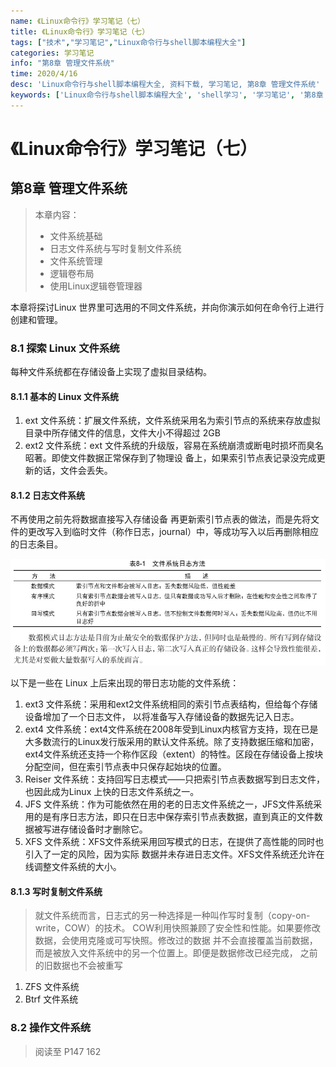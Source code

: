 ```yaml
---
name: 《Linux命令行》学习笔记（七）
title: 《Linux命令行》学习笔记（七）
tags: ["技术","学习笔记","Linux命令行与shell脚本编程大全"]
categories: 学习笔记
info: "第8章 管理文件系统"
time: 2020/4/16
desc: 'Linux命令行与shell脚本编程大全, 资料下载, 学习笔记, 第8章 管理文件系统'
keywords: ['Linux命令行与shell脚本编程大全', 'shell学习', '学习笔记', '第8章 管理文件系统']
---
```


# 《Linux命令行》学习笔记（七）

## 第8章 管理文件系统

>  本章内容：
>
> - 文件系统基础
> - 日志文件系统与写时复制文件系统
> - 文件系统管理
> - 逻辑卷布局
> - 使用Linux逻辑卷管理器 

本章将探讨Linux 世界里可选用的不同文件系统，并向你演示如何在命令行上进行创建和管理。

### 8.1 探索 Linux 文件系统

每种文件系统都在存储设备上实现了虚拟目录结构。

#### 8.1.1 基本的 Linux 文件系统

1. ext 文件系统：扩展文件系统，文件系统采用名为索引节点的系统来存放虚拟目录中所存储文件的信息，文件大小不得超过 2GB
2. ext2 文件系统：ext 文件系统的升级版，容易在系统崩溃或断电时损坏而臭名昭著。即使文件数据正常保存到了物理设 备上，如果索引节点表记录没完成更新的话，文件会丢失。

#### 8.1.2 日志文件系统

不再使用之前先将数据直接写入存储设备 再更新索引节点表的做法，而是先将文件的更改写入到临时文件（称作日志，journal）中，等成功写入以后再删除相应的日志条目。

![linux-filesystem-1.jpg](./images/linux-filesystem-1.jpg)

以下是一些在 Linux 上后来出现的带日志功能的文件系统：

1. ext3 文件系统：采用和ext2文件系统相同的索引节点表结构，但给每个存储设备增加了一个日志文件， 以将准备写入存储设备的数据先记入日志。 
2. ext4 文件系统：ext4文件系统在2008年受到Linux内核官方支持，现在已是大多数流行的Linux发行版采用的默认文件系统。除了支持数据压缩和加密，ext4文件系统还支持一个称作区段（extent）的特性。区段在存储设备上按块分配空间，但在索引节点表中只保存起始块的位置。
3. Reiser 文件系统：支持回写日志模式——只把索引节点表数据写到日志文件，也因此成为Linux 上快的日志文件系统之一。
4. JFS 文件系统：作为可能依然在用的老的日志文件系统之一，JFS文件系统采用的是有序日志方法，即只在日志中保存索引节点表数据，直到真正的文件数据被写进存储设备时才删除它。
5. XFS 文件系统：XFS文件系统采用回写模式的日志，在提供了高性能的同时也引入了一定的风险，因为实际 数据并未存进日志文件。XFS文件系统还允许在线调整文件系统的大小。

#### 8.1.3 写时复制文件系统

> 就文件系统而言，日志式的另一种选择是一种叫作写时复制（copy-on-write，COW）的技术。 COW利用快照兼顾了安全性和性能。如果要修改数据，会使用克隆或可写快照。修改过的数据 并不会直接覆盖当前数据，而是被放入文件系统中的另一个位置上。即便是数据修改已经完成， 之前的旧数据也不会被重写

1. ZFS 文件系统
2. Btrf 文件系统

### 8.2 操作文件系统







> 阅读至 P147 162